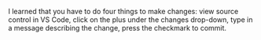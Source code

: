 I learned that you have to do four things to make changes: view source control in VS Code, click on the plus under the changes drop-down, type in a message describing the change, press the checkmark to commit.